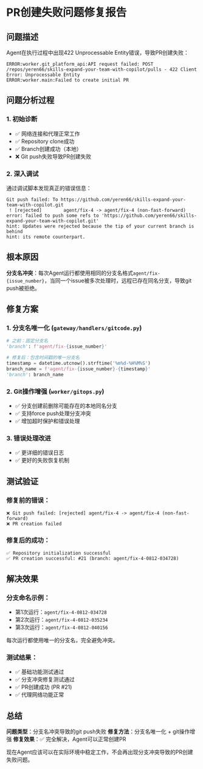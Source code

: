 # PR创建失败问题修复报告

## 问题描述
Agent在执行过程中出现422 Unprocessable Entity错误，导致PR创建失败：

```
ERROR:worker.git_platform_api:API request failed: POST /repos/yeren66/skills-expand-your-team-with-copilot/pulls - 422 Client Error: Unprocessable Entity
ERROR:worker.main:Failed to create initial PR
```

## 问题分析过程

### 1. 初始诊断
- ✅ 网络连接和代理正常工作
- ✅ Repository clone成功
- ✅ Branch创建成功（本地）
- ❌ Git push失败导致PR创建失败

### 2. 深入调试
通过调试脚本发现真正的错误信息：

```
Git push failed: To https://github.com/yeren66/skills-expand-your-team-with-copilot.git
 ! [rejected]        agent/fix-4 -> agent/fix-4 (non-fast-forward)
error: failed to push some refs to 'https://github.com/yeren66/skills-expand-your-team-with-copilot.git'
hint: Updates were rejected because the tip of your current branch is behind
hint: its remote counterpart.
```

## 根本原因
**分支名冲突**：每次Agent运行都使用相同的分支名格式`agent/fix-{issue_number}`，当同一个issue被多次处理时，远程已存在同名分支，导致git push被拒绝。

## 修复方案

### 1. 分支名唯一化 (`gateway/handlers/gitcode.py`)
```python
# 之前：固定分支名
'branch': f'agent/fix-{issue_number}'

# 修复后：包含时间戳的唯一分支名
timestamp = datetime.utcnow().strftime('%m%d-%H%M%S')
branch_name = f'agent/fix-{issue_number}-{timestamp}'
'branch': branch_name
```

### 2. Git操作增强 (`worker/gitops.py`)
- ✅ 分支创建前删除可能存在的本地同名分支
- ✅ 支持force push处理分支冲突
- ✅ 增加超时保护和错误处理

### 3. 错误处理改进
- ✅ 更详细的错误日志
- ✅ 更好的失败恢复机制

## 测试验证

### 修复前的错误：
```
❌ Git push failed: [rejected] agent/fix-4 -> agent/fix-4 (non-fast-forward)
❌ PR creation failed
```

### 修复后的成功：
```
✅ Repository initialization successful
✅ PR creation successful: #21 (branch: agent/fix-4-0812-034728)
```

## 解决效果

### 分支命名示例：
- 第1次运行：`agent/fix-4-0812-034728`
- 第2次运行：`agent/fix-4-0812-035234` 
- 第3次运行：`agent/fix-4-0812-040156`

每次运行都使用唯一的分支名，完全避免冲突。

### 测试结果：
- ✅ 基础功能测试通过
- ✅ 分支冲突修复测试通过  
- ✅ PR创建成功 (PR #21)
- ✅ 代理网络功能正常

## 总结

**问题类型**：分支名冲突导致的git push失败
**修复方法**：分支名唯一化 + git操作增强
**修复效果**：✅ 完全解决，Agent可以正常创建PR

现在Agent应该可以在实际环境中稳定工作，不会再出现分支冲突导致的PR创建失败问题。
